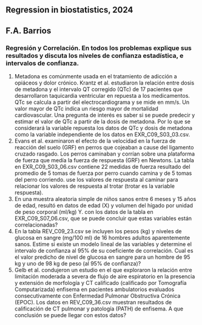## Regression in biostatistics, 2024  
## F.A. Barrios  
### Regresión y Correlación. En todos los problemas explique sus resultados y discuta los niveles de confianza estadística, e intervalos de confianza.  

1.	Metadona es comúnmente usada en el tratamiento de adicción a opiáceos y dolor crónico. Krantz et al. estudiaron la relación entre dosis de metadona y el intervalo QT corregido (QTc) de 17 pacientes que desarrollaron taquicardia ventricular en repuesta a los medicamentos. QTc se calcula a partir del electrocardiograma y se mide en mm/s. Un valor mayor de QTc indica un riesgo mayor de mortalidad cardiovascular. Una pregunta de interés es saber si se puede predecir y estimar el valor de QTc a partir de la dosis de metadona. Por lo que se considerará la variable repuesta los datos de QTc y dosis de metadona como la variable independiente de los datos en EXR_C09_S03_03.csv.  
2.	Evans et al. examinaron el efecto de la velocidad en la fuerza de reacción del suelo (GRF) en perros que cojeaban a cause del ligamento cruzado rasgado. Los perros caminaban y corrían sobre una plataforma de fuerza que medía la fuerza de respuesta (GRF) en Newtons. La tabla en EXR_C09_S03_06.csv contiene 22 medidas de fuerza resultado del promedio de 5 tomas de fuerza por perro cuando camina y de 5 tomas del perro corriendo. use los valores de respuesta al caminar para relacionar los valores de respuesta al trotar (trotar es la variable respuesta).  
3.	En una muestra aleatoria simple de niños sanos entre 6 meses y 15 años de edad, resultó en datos de edad (X) y volumen del hígado por unidad de peso corporal (ml/kg) Y. con los datos de la tabla en EXR_C09_S07_06.csv, que se puede concluir que estas variables están correlacionadas?  
4.	En la tabla REV_C09_23.csv se incluyen los pesos (kg) y niveles de glucosa en sangre (mg/100 ml) de 16 hombres adultos aparentemente sanos. Estime si existe un modelo lineal de las variables y determine el intervalo de confianza al 95% de su coeficiente de correlación. Cual es el valor predicho de nivel de glucosa en sangre para un hombre de 95 kg y uno de 98 kg de peso (al 95% de confianza)?  
5.	Gelb et al. condujeron un estudio en el que exploraron la relación entre limitación moderada a severa de flujo de aire espiratorio en la presencia y extensión de morfología y CT calificado (calificado por Tomografía Computarizada) enfisema en pacientes ambulatorios evaluados consecutivamente con Enfermedad Pulmonar Obstructiva Crónica (EPOC). Los datos en REV_C09_36.csv muestran resultados de calificación de CT pulmonar y patología (PATH) de enfisema. A que conclusión se puede llegar con estos datos?  
